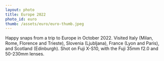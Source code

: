 ```yaml
---
layout: photo
title: Europe 2022
photo_id: euro
thumb: /assets/euro/euro-thumb.jpeg
---
```


Happy snaps from a trip to Europe in October 2022. Visited Italy (Milan, Rome, Florence and Trieste), Slovenia (Ljubljana), France (Lyon and Paris), and Scotland (Edinburgh). Shot on Fuji X-S10, with the Fuji 35mm f2.0 and 50-230mm lenses. 